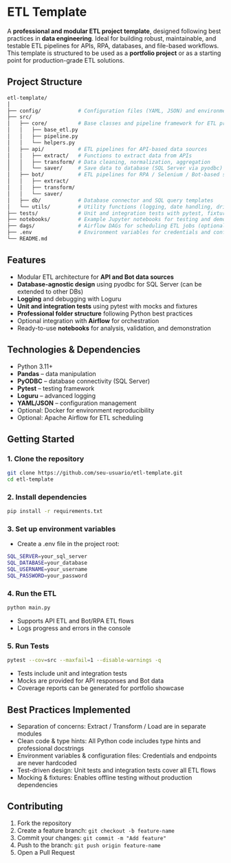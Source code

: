 # ETL Template

A **professional and modular ETL project template**, designed following best practices in **data engineering**. Ideal for building robust, maintainable, and testable ETL pipelines for APIs, RPA, databases, and file-based workflows. This template is structured to be used as a **portfolio project** or as a starting point for production-grade ETL solutions.

## Project Structure

```bash
etl-template/
│
├── config/            # Configuration files (YAML, JSON) and environment variables
├── src/
│   ├── core/          # Base classes and pipeline framework for ETL processes
│   │   ├── base_etl.py
│   │   ├── pipeline.py
│   │   └── helpers.py
│   ├── api/           # ETL pipelines for API-based data sources
│   │   ├── extract/   # Functions to extract data from APIs
│   │   ├── transform/ # Data cleaning, normalization, aggregation
│   │   └── saver/     # Save data to database (SQL Server via pyodbc)
│   ├── bot/           # ETL pipelines for RPA / Selenium / Bot-based sources
│   │   ├── extract/
│   │   ├── transform/
│   │   └── saver/
│   ├── db/            # Database connector and SQL query templates
│   └── utils/         # Utility functions (logging, date handling, driver setup)
├── tests/             # Unit and integration tests with pytest, fixtures, mocks
├── notebooks/         # Example Jupyter notebooks for testing and demonstration
├── dags/              # Airflow DAGs for scheduling ETL jobs (optional)
├── .env               # Environment variables for credentials and configs
└── README.md
```

## Features

- Modular ETL architecture for **API and Bot data sources**
- **Database-agnostic design** using pyodbc for SQL Server (can be extended to other DBs)
- **Logging** and debugging with Loguru
- **Unit and integration tests** using pytest with mocks and fixtures
- **Professional folder structure** following Python best practices
- Optional integration with **Airflow** for orchestration
- Ready-to-use **notebooks** for analysis, validation, and demonstration

## Technologies & Dependencies

- Python 3.11+
- **Pandas** – data manipulation
- **PyODBC** – database connectivity (SQL Server)
- **Pytest** – testing framework
- **Loguru** – advanced logging
- **YAML/JSON** – configuration management
- Optional: Docker for environment reproducibility  
- Optional: Apache Airflow for ETL scheduling

## Getting Started

### 1. Clone the repository
```bash
git clone https://github.com/seu-usuario/etl-template.git
cd etl-template
```

### 2. Install dependencies
```bash
pip install -r requirements.txt
```

### 3. Set up environment variables
- Create a .env file in the project root:

```bash
SQL_SERVER=your_sql_server
SQL_DATABASE=your_database
SQL_USERNAME=your_username
SQL_PASSWORD=your_password
```

### 4. Run the ETL
```bash
python main.py
```

- Supports API ETL and Bot/RPA ETL flows
- Logs progress and errors in the console

### 5. Run Tests
```bash
pytest --cov=src --maxfail=1 --disable-warnings -q
```

- Tests include unit and integration tests
- Mocks are provided for API responses and Bot data
- Coverage reports can be generated for portfolio showcase

## Best Practices Implemented

- Separation of concerns: Extract / Transform / Load are in separate modules
- Clean code & type hints: All Python code includes type hints and professional docstrings
- Environment variables & configuration files: Credentials and endpoints are never hardcoded
- Test-driven design: Unit tests and integration tests cover all ETL flows
- Mocking & fixtures: Enables offline testing without production dependencies

## Contributing

1. Fork the repository  
2. Create a feature branch: `git checkout -b feature-name`  
3. Commit your changes: `git commit -m "Add feature"`  
4. Push to the branch: `git push origin feature-name`  
5. Open a Pull Request 